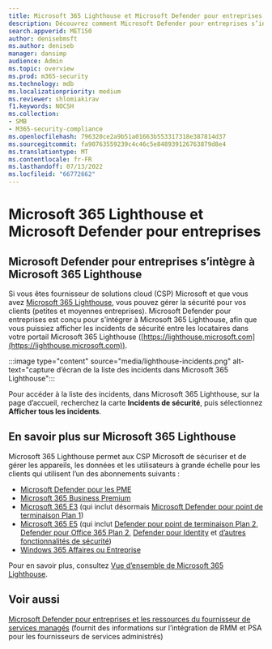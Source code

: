 ```yaml
---
title: Microsoft 365 Lighthouse et Microsoft Defender pour entreprises
description: Découvrez comment Microsoft Defender pour entreprises s’intègre à Microsoft 365 Lighthouse, une solution de sécurité pour les partenaires Microsoft.
search.appverid: MET150
author: denisebmsft
ms.author: deniseb
manager: dansimp
audience: Admin
ms.topic: overview
ms.prod: m365-security
ms.technology: mdb
ms.localizationpriority: medium
ms.reviewer: shlomiakirav
f1.keywords: NOCSH
ms.collection:
- SMB
- M365-security-compliance
ms.openlocfilehash: 796320ce2a9b51a01663b553317318e387814d37
ms.sourcegitcommit: fa90763559239c4c46c5e848939126763879d8e4
ms.translationtype: MT
ms.contentlocale: fr-FR
ms.lasthandoff: 07/13/2022
ms.locfileid: "66772662"
---
```

# <a name="microsoft-365-lighthouse-and-microsoft-defender-for-business"></a>Microsoft 365 Lighthouse et Microsoft Defender pour entreprises

## <a name="microsoft-defender-for-business-integrates-with-microsoft-365-lighthouse"></a>Microsoft Defender pour entreprises s’intègre à Microsoft 365 Lighthouse

Si vous êtes fournisseur de solutions cloud (CSP) Microsoft et que vous avez [Microsoft 365 Lighthouse](../../lighthouse/m365-lighthouse-overview.md), vous pouvez gérer la sécurité pour vos clients (petites et moyennes entreprises). Microsoft Defender pour entreprises est conçu pour s’intégrer à Microsoft 365 Lighthouse, afin que vous puissiez afficher les incidents de sécurité entre les locataires dans votre portail Microsoft 365 Lighthouse ([https://lighthouse.microsoft.com](https://lighthouse.microsoft.com)). 

:::image type="content" source="media/lighthouse-incidents.png" alt-text="capture d’écran de la liste des incidents dans Microsoft 365 Lighthouse":::

Pour accéder à la liste des incidents, dans Microsoft 365 Lighthouse, sur la page d’accueil, recherchez la carte **Incidents de sécurité**, puis sélectionnez **Afficher tous les incidents**.

## <a name="learn-more-about-microsoft-365-lighthouse"></a>En savoir plus sur Microsoft 365 Lighthouse

Microsoft 365 Lighthouse permet aux CSP Microsoft de sécuriser et de gérer les appareils, les données et les utilisateurs à grande échelle pour les clients qui utilisent l’un des abonnements suivants :

- [Microsoft Defender pour les PME](/security/defender-business/mdb-overview.md)
- [Microsoft 365 Business Premium](../../admin/admin-overview/what-is-microsoft-365.md)
- [Microsoft 365 E3](../../enterprise/microsoft-365-overview.md) (qui inclut désormais [Microsoft Defender pour point de terminaison Plan 1](../defender-endpoint/defender-endpoint-plan-1.md))
- [Microsoft 365 E5](../../enterprise/microsoft-365-overview.md) (qui inclut [Defender pour point de terminaison Plan 2](../defender-endpoint/microsoft-defender-endpoint.md), [Defender pour Office 365 Plan 2](../office-365-security/defender-for-office-365.md), [Defender pour Identity](/defender-for-identity/what-is) et [d’autres fonctionnalités de sécurité](../defender/microsoft-365-defender.md))
- [Windows 365 Affaires ou Entreprise](/windows-365/overview)

Pour en savoir plus, consultez [Vue d’ensemble de Microsoft 365 Lighthouse](../../lighthouse/m365-lighthouse-overview.md).

## <a name="see-also"></a>Voir aussi

[Microsoft Defender pour entreprises et les ressources du fournisseur de services managés](mdb-partners.md) (fournit des informations sur l’intégration de RMM et PSA pour les fournisseurs de services administrés)
